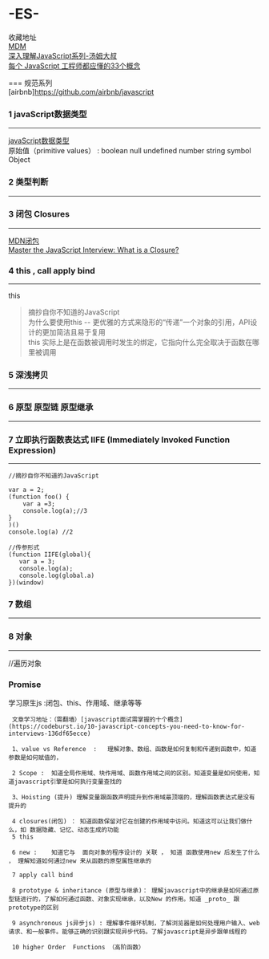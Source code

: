 # -ES-

收藏地址  
[MDM](https://github.com/jobbole/awesome-javascript-cn)  
[深入理解JavaScript系列-汤姆大叔](http://www.cnblogs.com/TomXu/archive/2011/12/15/2288411.html)  
[每个 JavaScript 工程师都应懂的33个概念](https://github.com/stephentian/33-js-concepts)  


=== 规范系列   
[airbnb]https://github.com/airbnb/javascript


### 1 javaScript数据类型
---

[javaScript数据类型](https://developer.mozilla.org/zh-CN/docs/Web/JavaScript/Data_structures)  
原始值（primitive values） :  boolean null undefined number string symbol
Object

### 2 类型判断
---
     

### 3 闭包 Closures
---
[MDN闭包](https://developer.mozilla.org/zh-CN/docs/Web/JavaScript/Closures)  
[Master the JavaScript Interview: What is a Closure?](https://medium.com/javascript-scene/master-the-javascript-interview-what-is-a-closure-b2f0d2152b36)

### 4 this , call apply bind 
---
this 
 >摘抄自你不知道的JavaScript  
 为什么要使用this -- 更优雅的方式来隐形的“传递”一个对象的引用，API设计的更加简洁且易于复用  
 this 实际上是在函数被调用时发生的绑定，它指向什么完全取决于函数在哪里被调用


### 5 深浅拷贝
---


### 6 原型 原型链 原型继承
---


###  7 立即执行函数表达式 IIFE (Immediately Invoked Function Expression)
---

```
//摘抄自你不知道的JavaScript

var a = 2;
(function foo() {
    var a =3;
    console.log(a);//3
}
)()
console.log(a) //2

//传参形式
(function IIFE(global){
   var a = 3;
   console.log(a);
   console.log(global.a)
})(window)
```


### 7 数组
---


### 8 对象
---
//遍历对象


### Promise





























学习原生js :闭包、this、作用域、继承等等

     文章学习地址：（需翻墙）[javascript面试需掌握的十个概念](https://codeburst.io/10-javascript-concepts-you-need-to-know-for-interviews-136df65ecce)

     1、value vs Reference  :   理解对象、数组、函数是如何复制和传递到函数中，知道参数是如何赋值的，

     2 Scope :  知道全局作用域、块作用域、函数作用域之间的区别。知道变量是如何使用，知道javascript引擎是如何执行变量查找的

     3、Hoisting (提升) 理解变量跟函数声明提升到作用域最顶端的，理解函数表达式是没有提升的

     4 closures(闭包) ： 知道函数保留对它在创建的作用域中访问。知道这可以让我们做什么，如 数据隐藏、记忆、动态生成的功能
     5 this

     6 new :    知道它与  面向对象的程序设计的 关联 ， 知道 函数使用new 后发生了什么 ， 理解知道如何通过new 来从函数的原型属性继承的

     7 apply call bind

     8 prototype & inheritance (原型与继承)： 理解javascript中的继承是如何通过原型链进行的，了解如何通过函数、对象实现继承，以及New 的作用。知道 _proto_ 跟 prototype的区别

     9 asynchronous js异步js) : 理解事件循环机制，了解浏览器是如何处理用户输入、web 请求、和一般事件。能够正确的识别跟实现异步代码。了解javascript是异步跟单线程的

     10 higher Order  Functions （高阶函数）

